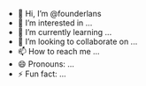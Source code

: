 - 👋 Hi, I’m @founderlans
- 👀 I’m interested in ...
- 🌱 I’m currently learning ...
- 💞️ I’m looking to collaborate on ...
- 📫 How to reach me ...
- 😄 Pronouns: ...
- ⚡ Fun fact: ...

<!---
founderlans/founderlans is a ✨ special ✨ repository because its `README.md` (this file) appears on your GitHub profile.
You can click the Preview link to take a look at your changes.
--->
